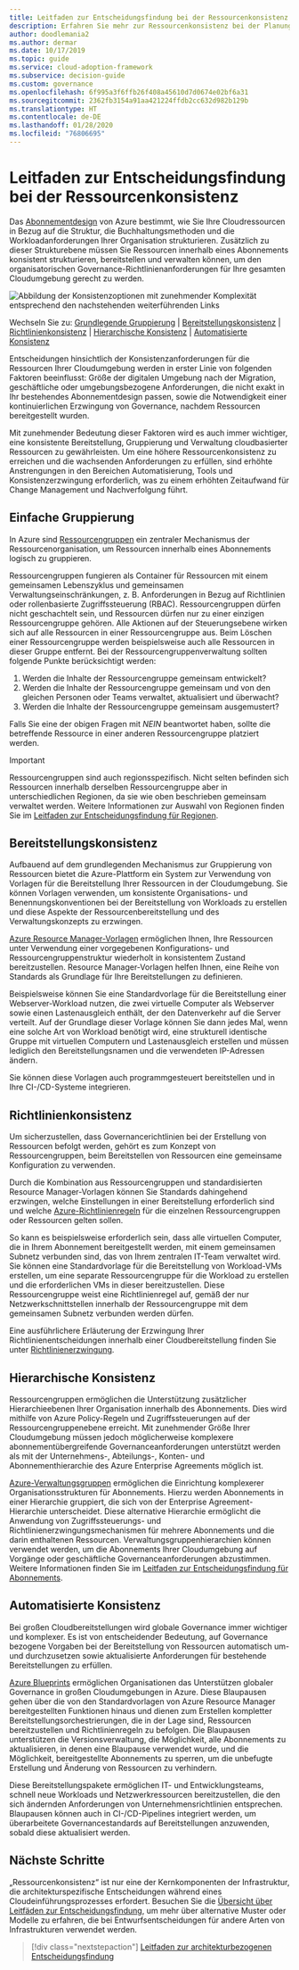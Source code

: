 ```yaml
---
title: Leitfaden zur Entscheidungsfindung bei der Ressourcenkonsistenz
description: Erfahren Sie mehr zur Ressourcenkonsistenz bei der Planung einer Azure-Migration.
author: doodlemania2
ms.author: dermar
ms.date: 10/17/2019
ms.topic: guide
ms.service: cloud-adoption-framework
ms.subservice: decision-guide
ms.custom: governance
ms.openlocfilehash: 6f995a3f6ffb26f408a45610d7d0674e02bf6a31
ms.sourcegitcommit: 2362fb3154a91aa421224ffdb2cc632d982b129b
ms.translationtype: HT
ms.contentlocale: de-DE
ms.lasthandoff: 01/28/2020
ms.locfileid: "76806695"
---
```

# <a name="resource-consistency-decision-guide"></a>Leitfaden zur Entscheidungsfindung bei der Ressourcenkonsistenz

Das [Abonnementdesign](../subscriptions/index.md) von Azure bestimmt, wie Sie Ihre Cloudressourcen in Bezug auf die Struktur, die Buchhaltungsmethoden und die Workloadanforderungen Ihrer Organisation strukturieren. Zusätzlich zu dieser Strukturebene müssen Sie Ressourcen innerhalb eines Abonnements konsistent strukturieren, bereitstellen und verwalten können, um den organisatorischen Governance-Richtlinienanforderungen für Ihre gesamten Cloudumgebung gerecht zu werden.

![Abbildung der Konsistenzoptionen mit zunehmender Komplexität entsprechend den nachstehenden weiterführenden Links](../../_images/decision-guides/decision-guide-resource-consistency.png)

Wechseln Sie zu: [Grundlegende Gruppierung](#basic-grouping) | [Bereitstellungskonsistenz](#deployment-consistency) | [Richtlinienkonsistenz](#policy-consistency) | [Hierarchische Konsistenz](#hierarchical-consistency) | [Automatisierte Konsistenz](#automated-consistency)

Entscheidungen hinsichtlich der Konsistenzanforderungen für die Ressourcen Ihrer Cloudumgebung werden in erster Linie von folgenden Faktoren beeinflusst: Größe der digitalen Umgebung nach der Migration, geschäftliche oder umgebungsbezogene Anforderungen, die nicht exakt in Ihr bestehendes Abonnementdesign passen, sowie die Notwendigkeit einer kontinuierlichen Erzwingung von Governance, nachdem Ressourcen bereitgestellt wurden.

Mit zunehmender Bedeutung dieser Faktoren wird es auch immer wichtiger, eine konsistente Bereitstellung, Gruppierung und Verwaltung cloudbasierter Ressourcen zu gewährleisten. Um eine höhere Ressourcenkonsistenz zu erreichen und die wachsenden Anforderungen zu erfüllen, sind erhöhte Anstrengungen in den Bereichen Automatisierung, Tools und Konsistenzerzwingung erforderlich, was zu einem erhöhten Zeitaufwand für Change Management und Nachverfolgung führt.

## <a name="basic-grouping"></a>Einfache Gruppierung

In Azure sind [Ressourcengruppen](https://docs.microsoft.com/azure/azure-resource-manager/resource-group-overview#resource-groups) ein zentraler Mechanismus der Ressourcenorganisation, um Ressourcen innerhalb eines Abonnements logisch zu gruppieren.

Ressourcengruppen fungieren als Container für Ressourcen mit einem gemeinsamen Lebenszyklus und gemeinsamen Verwaltungseinschränkungen, z. B. Anforderungen in Bezug auf Richtlinien oder rollenbasierte Zugriffssteuerung (RBAC). Ressourcengruppen dürfen nicht geschachtelt sein, und Ressourcen dürfen nur zu einer einzigen Ressourcengruppe gehören. Alle Aktionen auf der Steuerungsebene wirken sich auf alle Ressourcen in einer Ressourcengruppe aus. Beim Löschen einer Ressourcengruppe werden beispielsweise auch alle Ressourcen in dieser Gruppe entfernt. Bei der Ressourcengruppenverwaltung sollten folgende Punkte berücksichtigt werden:

1. Werden die Inhalte der Ressourcengruppe gemeinsam entwickelt?
1. Werden die Inhalte der Ressourcengruppe gemeinsam und von den gleichen Personen oder Teams verwaltet, aktualisiert und überwacht?
1. Werden die Inhalte der Ressourcengruppe gemeinsam ausgemustert?

Falls Sie eine der obigen Fragen mit _NEIN_ beantwortet haben, sollte die betreffende Ressource in einer anderen Ressourcengruppe platziert werden.

> [!IMPORTANT]
> Ressourcengruppen sind auch regionsspezifisch. Nicht selten befinden sich Ressourcen innerhalb derselben Ressourcengruppe aber in unterschiedlichen Regionen, da sie wie oben beschrieben gemeinsam verwaltet werden. Weitere Informationen zur Auswahl von Regionen finden Sie im [Leitfaden zur Entscheidungsfindung für Regionen](../regions/index.md).

## <a name="deployment-consistency"></a>Bereitstellungskonsistenz

Aufbauend auf dem grundlegenden Mechanismus zur Gruppierung von Ressourcen bietet die Azure-Plattform ein System zur Verwendung von Vorlagen für die Bereitstellung Ihrer Ressourcen in der Cloudumgebung. Sie können Vorlagen verwenden, um konsistente Organisations- und Benennungskonventionen bei der Bereitstellung von Workloads zu erstellen und diese Aspekte der Ressourcenbereitstellung und des Verwaltungskonzepts zu erzwingen.

[Azure Resource Manager-Vorlagen](https://docs.microsoft.com/azure/azure-resource-manager/template-deployment-overview) ermöglichen Ihnen, Ihre Ressourcen unter Verwendung einer vorgegebenen Konfigurations- und Ressourcengruppenstruktur wiederholt in konsistentem Zustand bereitzustellen. Resource Manager-Vorlagen helfen Ihnen, eine Reihe von Standards als Grundlage für Ihre Bereitstellungen zu definieren.

Beispielsweise können Sie eine Standardvorlage für die Bereitstellung einer Webserver-Workload nutzen, die zwei virtuelle Computer als Webserver sowie einen Lastenausgleich enthält, der den Datenverkehr auf die Server verteilt. Auf der Grundlage dieser Vorlage können Sie dann jedes Mal, wenn eine solche Art von Workload benötigt wird, eine strukturell identische Gruppe mit virtuellen Computern und Lastenausgleich erstellen und müssen lediglich den Bereitstellungsnamen und die verwendeten IP-Adressen ändern.

Sie können diese Vorlagen auch programmgesteuert bereitstellen und in Ihre CI-/CD-Systeme integrieren.

## <a name="policy-consistency"></a>Richtlinienkonsistenz

Um sicherzustellen, dass Governancerichtlinien bei der Erstellung von Ressourcen befolgt werden, gehört es zum Konzept von Ressourcengruppen, beim Bereitstellen von Ressourcen eine gemeinsame Konfiguration zu verwenden.

Durch die Kombination aus Ressourcengruppen und standardisierten Resource Manager-Vorlagen können Sie Standards dahingehend erzwingen, welche Einstellungen in einer Bereitstellung erforderlich sind und welche [Azure-Richtlinienregeln](https://docs.microsoft.com/azure/governance/policy/overview) für die einzelnen Ressourcengruppen oder Ressourcen gelten sollen.

So kann es beispielsweise erforderlich sein, dass alle virtuellen Computer, die in Ihrem Abonnement bereitgestellt werden, mit einem gemeinsamen Subnetz verbunden sind, das von Ihrem zentralen IT-Team verwaltet wird. Sie können eine Standardvorlage für die Bereitstellung von Workload-VMs erstellen, um eine separate Ressourcengruppe für die Workload zu erstellen und die erforderlichen VMs in dieser bereitzustellen. Diese Ressourcengruppe weist eine Richtlinienregel auf, gemäß der nur Netzwerkschnittstellen innerhalb der Ressourcengruppe mit dem gemeinsamen Subnetz verbunden werden dürfen.

Eine ausführlichere Erläuterung der Erzwingung Ihrer Richtlinienentscheidungen innerhalb einer Cloudbereitstellung finden Sie unter [Richtlinienerzwingung](../policy-enforcement/index.md).

## <a name="hierarchical-consistency"></a>Hierarchische Konsistenz

Ressourcengruppen ermöglichen die Unterstützung zusätzlicher Hierarchieebenen Ihrer Organisation innerhalb des Abonnements. Dies wird mithilfe von Azure Policy-Regeln und Zugriffssteuerungen auf der Ressourcengruppenebene erreicht. Mit zunehmender Größe Ihrer Cloudumgebung müssen jedoch möglicherweise komplexere abonnementübergreifende Governanceanforderungen unterstützt werden als mit der Unternehmens-, Abteilungs-, Konten- und Abonnementhierarchie des Azure Enterprise Agreements möglich ist.

[Azure-Verwaltungsgruppen](https://docs.microsoft.com/azure/governance/management-groups) ermöglichen die Einrichtung komplexerer Organisationsstrukturen für Abonnements. Hierzu werden Abonnements in einer Hierarchie gruppiert, die sich von der Enterprise Agreement-Hierarchie unterscheidet. Diese alternative Hierarchie ermöglicht die Anwendung von Zugriffssteuerungs- und Richtlinienerzwingungsmechanismen für mehrere Abonnements und die darin enthaltenen Ressourcen. Verwaltungsgruppenhierarchien können verwendet werden, um die Abonnements Ihrer Cloudumgebung auf Vorgänge oder geschäftliche Governanceanforderungen abzustimmen. Weitere Informationen finden Sie im [Leitfaden zur Entscheidungsfindung für Abonnements](../subscriptions/index.md).

## <a name="automated-consistency"></a>Automatisierte Konsistenz

Bei großen Cloudbereitstellungen wird globale Governance immer wichtiger und komplexer. Es ist von entscheidender Bedeutung, auf Governance bezogene Vorgaben bei der Bereitstellung von Ressourcen automatisch um- und durchzusetzen sowie aktualisierte Anforderungen für bestehende Bereitstellungen zu erfüllen.

[Azure Blueprints](https://docs.microsoft.com/azure/governance/blueprints/overview) ermöglichen Organisationen das Unterstützen globaler Governance in großen Cloudumgebungen in Azure. Diese Blaupausen gehen über die von den Standardvorlagen von Azure Resource Manager bereitgestellten Funktionen hinaus und dienen zum Erstellen kompletter Bereitstellungsorchestrierungen, die in der Lage sind, Ressourcen bereitzustellen und Richtlinienregeln zu befolgen. Die Blaupausen unterstützen die Versionsverwaltung, die Möglichkeit, alle Abonnements zu aktualisieren, in denen eine Blaupause verwendet wurde, und die Möglichkeit, bereitgestellte Abonnements zu sperren, um die unbefugte Erstellung und Änderung von Ressourcen zu verhindern.

Diese Bereitstellungspakete ermöglichen IT- und Entwicklungsteams, schnell neue Workloads und Netzwerkressourcen bereitzustellen, die den sich ändernden Anforderungen von Unternehmensrichtlinien entsprechen. Blaupausen können auch in CI-/CD-Pipelines integriert werden, um überarbeitete Governancestandards auf Bereitstellungen anzuwenden, sobald diese aktualisiert werden.

## <a name="next-steps"></a>Nächste Schritte

„Ressourcenkonsistenz“ ist nur eine der Kernkomponenten der Infrastruktur, die architekturspezifische Entscheidungen während eines Cloudeinführungsprozesses erfordert. Besuchen Sie die [Übersicht über Leitfäden zur Entscheidungsfindung](../index.md), um mehr über alternative Muster oder Modelle zu erfahren, die bei Entwurfsentscheidungen für andere Arten von Infrastrukturen verwendet werden.

> [!div class="nextstepaction"]
> [Leitfaden zur architekturbezogenen Entscheidungsfindung](../index.md)
